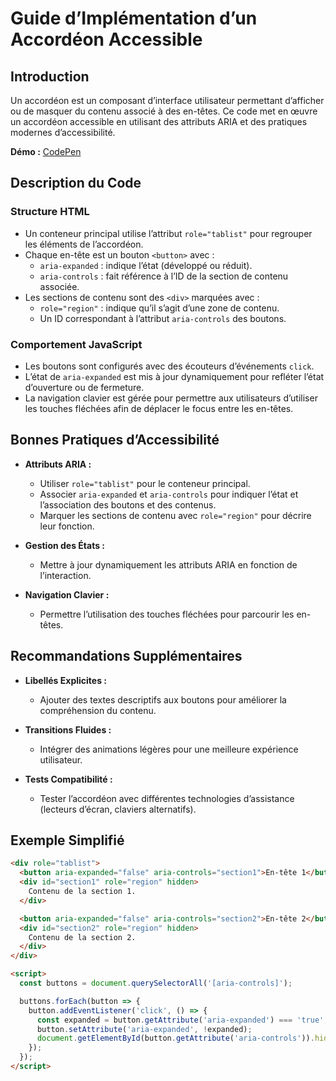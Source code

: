 # Guide d’Implémentation d’un Accordéon Accessible

## Introduction

Un accordéon est un composant d’interface utilisateur permettant d’afficher ou de masquer du contenu associé à des en-têtes. Ce code met en œuvre un accordéon accessible en utilisant des attributs ARIA et des pratiques modernes d’accessibilité.

**Démo :** [CodePen](https://codepen.io/numera11y/pen/vEBRdMY)

## Description du Code

### Structure HTML

- Un conteneur principal utilise l’attribut `role="tablist"` pour regrouper les éléments de l’accordéon.
- Chaque en-tête est un bouton `<button>` avec :
  - `aria-expanded` : indique l’état (développé ou réduit).
  - `aria-controls` : fait référence à l’ID de la section de contenu associée.
- Les sections de contenu sont des `<div>` marquées avec :
  - `role="region"` : indique qu’il s’agit d’une zone de contenu.
  - Un ID correspondant à l’attribut `aria-controls` des boutons.

### Comportement JavaScript

- Les boutons sont configurés avec des écouteurs d’événements `click`.
- L’état de `aria-expanded` est mis à jour dynamiquement pour refléter l’état d’ouverture ou de fermeture.
- La navigation clavier est gérée pour permettre aux utilisateurs d’utiliser les touches fléchées afin de déplacer le focus entre les en-têtes.

## Bonnes Pratiques d’Accessibilité

- **Attributs ARIA :**

  - Utiliser `role="tablist"` pour le conteneur principal.
  - Associer `aria-expanded` et `aria-controls` pour indiquer l’état et l’association des boutons et des contenus.
  - Marquer les sections de contenu avec `role="region"` pour décrire leur fonction.

- **Gestion des États :**

  - Mettre à jour dynamiquement les attributs ARIA en fonction de l’interaction.

- **Navigation Clavier :**

  - Permettre l’utilisation des touches fléchées pour parcourir les en-têtes.

## Recommandations Supplémentaires

- **Libellés Explicites :**

  - Ajouter des textes descriptifs aux boutons pour améliorer la compréhension du contenu.

- **Transitions Fluides :**

  - Intégrer des animations légères pour une meilleure expérience utilisateur.

- **Tests Compatibilité :**

  - Tester l’accordéon avec différentes technologies d’assistance (lecteurs d’écran, claviers alternatifs).

## Exemple Simplifié

```html
<div role="tablist">
  <button aria-expanded="false" aria-controls="section1">En-tête 1</button>
  <div id="section1" role="region" hidden>
    Contenu de la section 1.
  </div>

  <button aria-expanded="false" aria-controls="section2">En-tête 2</button>
  <div id="section2" role="region" hidden>
    Contenu de la section 2.
  </div>
</div>

<script>
  const buttons = document.querySelectorAll('[aria-controls]');

  buttons.forEach(button => {
    button.addEventListener('click', () => {
      const expanded = button.getAttribute('aria-expanded') === 'true';
      button.setAttribute('aria-expanded', !expanded);
      document.getElementById(button.getAttribute('aria-controls')).hidden = expanded;
    });
  });
</script>
```
